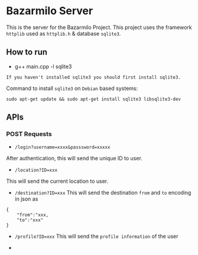 # Bazarmilo Server
This is the server for the Bazarmilo Project. This project uses the framework `httplib` used as `httplib.h` & database `sqlite3`.

## How to run
- g++ main.cpp  -l sqlite3
```
If you haven't installed sqlite3 you should first install sqlite3.
```
Command to install `sqlite3` on `Debian` based systems:
```
sudo apt-get update && sudo apt-get install sqlite3 libsqlite3-dev
```

## APIs

### POST Requests

- `/login?username=xxxx&passsword=xxxxx`

After authentication, this will send the unique ID to user.

- `/location?ID=xxx`

This will send the current location to user.

- `/destination?ID=xxx`
This will send the destination `from` and `to` encoding in json as
```
{
    "from":"xxx,
    "to":"xxx"
}
```
- `/profile?ID=xxx`
This will send the `profile information` of the user 

- 